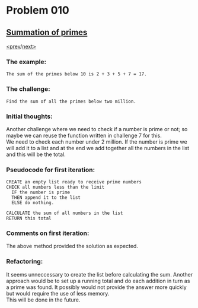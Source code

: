 # Problem 010

## [Summation of primes](https://projecteuler.net/problem=10)

[<prev](./../009_special_pythagorean_triple/README.md)/[next>](./../README.md) 

### The example:
`The sum of the primes below 10 is 2 + 3 + 5 + 7 = 17.`

### The challenge:
`Find the sum of all the primes below two million.`

### Initial thoughts:
Another challenge where we need to check if a number is prime or not; so maybe we can reuse the function written in challenge 7  for this. \
We need to check each number under 2 million. If the number is prime we will add it to a list and at the end we add together all the numbers in the list and this will be the total. 

### Pseudocode for first iteration:
```
CREATE an empty list ready to receive prime numbers
CHECK all numbers less than the limit
  IF the number is prime
  THEN append it to the list
  ELSE do nothing.

CALCULATE the sum of all numbers in the list
RETURN this total
```

### Comments on first iteration:
The above method provided the solution as expected.

### Refactoring:
It seems unneccessary to create the list before calculating the sum. Another approach would be to set up a running total and do each addition in turn as a prime was found. It possibly would not provide the answer more quickly but would require the use of less memory.\
This will be done in the future.

